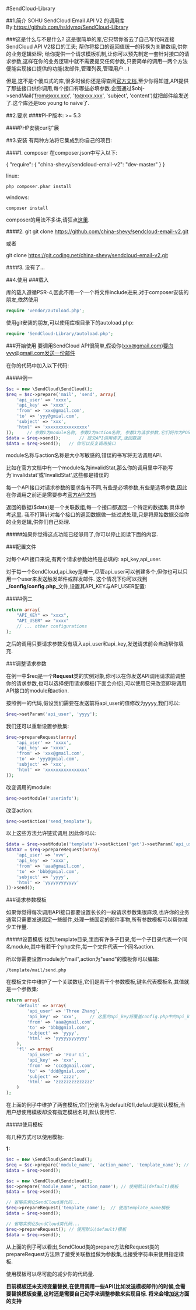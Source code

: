 #SendCloud-Library

##1.简介
SOHU SendCloud Email API V2 的调用库
By:https://github.com/hsldymq/SendCloud-Library

###这是什么与不是什么?
这是很简单的库,它只帮你省去了自己写代码连接SendCloud API V2接口的工夫; 帮你将接口的返回值统一的转换为关联数组,供你的业务逻辑处理; 给你提供一个请求模板机制,让你可以预先制定一套针对接口的请求参数,这样在你的业务逻辑中就不需要提交任何参数,只要简单的调用一两个方法便能实现接口提供的功能(发邮件,管理列表,管理用户...)

但是,这不是个傻瓜式的库,很多时候你还是得查阅[官方文档](http://sendcloud.sohu.com/doc/),至少你得知道,API提供了那些接口供你调用,每个接口有哪些必填参数.企图通过$obj->sendMail('from@xxx.xxx', 'to@xxx.xxx', 'subject', 'content')就把邮件给发送了.这个库还是too young to naive了.

##2.要求
####PHP版本: >= 5.3

####PHP安装curl扩展

##3.安装
有两种方法将它集成到你自己的项目:

####1. composer
在composer.json中写入以下:

{ "require": { "china-shevy/sendcloud-email-v2": "dev-master" } }

linux:
	
	php composer.phar install

windows:

	composer install

composer的用法不多讲,请狂点[这里](http://docs.phpcomposer.com/00-intro.md).

####2. git
git clone https://github.com/china-shevy/sendcloud-email-v2.git

或者

git clone https://git.coding.net/china-shevy/sendcloud-email-v2.git

####3. 没有了...


##4.使用
###载入

库的载入遵循PSR-4,因此不用一个一个将文件include进来,对于composer安装的朋友,依然使用

```php
require 'vendor/autoload.php';
```

使用git安装的朋友,可以使用库根目录下的autoload.php:

```php
require 'SendCloud-Library/autoload.php';
```

###开始使用
要调用SendCloud API很简单,假设你(xxx@gmail.com)要向yyy@gmail.com发送一份邮件

在你的代码中加入以下代码:

#####例一
```php
$sc = new \SendCloud\SendCloud();
$req = $sc->prepare('mail', 'send', array(
	'api_user' => 'xxxx',
	'api_key' => 'xxxx',
	'from' => 'xxx@gmail.com',
	'to' => 'yyy@gmial.com',
	'subject' => 'xxx',
	'html' => 'xxxxxxxxxxxxxxxx'
));		// 参数1为module名称, 参数2为action名称, 参数3为请求参数,它们将作为POST数据提交给接口
$data = $req->send();		// 提交API调用请求,返回数据
$data = $req->send();	// 你可以反复调用接口
```

module名称与action名称是大小写敏感的,错误的书写将无法调用API.

比如在官方文档中有一个module名为invalidStat,那么你的调用里中不能写为'invalidstat'或'InvalidStat',这些都是错误的

每一个API接口对请求参数的要求各有不同,有些是必填参数,有些是选填参数,因此在你调用之前还是需要参考[官方API文档](http://sendcloud.sohu.com/doc/email/)

返回的数据($data)是一个关联数组,每一个接口都返回一个特定的数据集.具体参考[这里](http://sendcloud.sohu.com/doc/email/). 我不打算针对每个接口的返回数据做一些过滤处理,只是将原始数据交给你的业务逻辑,供你们自己处理.

#####如果你觉得这点功能已经够用了,你可以停止阅读下面的内容.

###配置文件

对每个API接口来说,有两个请求参数始终是必填的: api\_key,api\_user.

对于每一个SendCloud,api\_key是唯一,尽管api\_user可以创建多个,但你也可以只用一个user来发送触发邮件或群发邮件.  这个情况下你可以找到_**/config/config.php**_文件,设置其API_KEY与API_USER配置:

#####例二
```php
return array(
    "API_KEY" => "xxxx",
    "API_USER" => "xxxx"
    // ... other configurations
);
```

之后的调用只要请求参数没有填入api\_user和api\_key,发送请求前会自动帮你填充.

###调整请求参数

在例一中$req是一个**Request**类的实例对象,你可以在你发送API调用请求前调整你的请求参数,也可以选择使用请求模板(下面会介绍),可以使用它来改变即将调用API接口的module和action.

按照例一的代码,假设我们需要在发送前将api\_user的值修改为yyyy,我们可以:

```php
$req->setParam('api_user', 'yyyy');
```

我们还可以重新设置参数集:

```php
$req->prepareRequest(array(
	'api_user' => 'xxxx',
	'api_key' => 'xxxx',
	'from' => 'xxx@gmail.com',
	'to' => 'yyy@gmial.com',
	'subject' => 'xxx',
	'html' => 'xxxxxxxxxxxxxxxx'
));
```

改变调用的module:

```php
$req->setModule('userinfo');
```

改变action:

```php
$req->setAction('send_template');
```

以上这些方法允许链式调用,因此你可以:

```php
$data = $req->setModule('template')->setAction('get')->setParam('api_user', 'zzz')->send();
$data2 = $req->prepareRequest(array(
	'api_user' => 'vvv',
	'api_key' => 'xxxx',
	'from' => 'aaa@gmail.com',
	'to' => 'bbb@gmial.com',
	'subject' => 'yyyy',
	'html' => 'yyyyyyyyyyyy'
))->send();
```

###请求参数模板

如果你觉得每次调用API接口都要设置长长的一段请求参数集很麻烦,也许你的业务通常只需要发送固定一些邮件,处理一些固定的邮件事物,所有参数模板可以帮你减少工作量.

#####设置模版
找到/template目录,里面有许多子目录,每一个子目录代表一个同名module,其中有若干个php文件,每一个文件代表一个同名action.  

所以你需要设置module为"mail",action为"send"的模板你可以编辑:

	/template/mail/send.php

在模板文件中维护了一个关联数组,它们是若干个参数模板,键名代表模板名,其值就是一个参数集:

```php
return array(
	'default' => array(
		'api_user' => 'Three Zhang',
		'api_key' => 'xxx',		// 这里的api_key将覆盖config.php中的api_key
		'from' => 'aaa@gmail.com',
		'to' => 'bbb@gmial.com',
		'subject' => 'yyyy',
		'html' => 'yyyyyyyyyyyy'
	),
	'fl' => array(
		'api_user' => 'Four Li',
		'api_key' => 'xxx',
		'from' => 'ccc@gmail.com',
		'to' => 'ddd@gmial.com',
		'subject' => 'zzzz',
		'html' => 'zzzzzzzzzzzzzz'
	)
);
```

在上面的例子中维护了两套模板,它们分别名为default和fl,default是默认模板,当用户想使用模板却没有指定模板名时,默认使用它.

#####使用模板

有几种方式可以使用模板:

**1:**

```php
$sc = new \SendCloud\Sendcloud();
$req = $sc->prepare('module_name', 'action_name', 'template_name'); // 使用template_name模板
$data = $req->send();
```

```php
$sc = new \SendCloud\Sendcloud();
$sc->prepare('module_name', 'action_name'); // 使用默认(default)模板
$data = $req->send();
```

```php
// 省略实例化SendCloud类代码...
$req->prepareRequest('template_name');	// 使用template_name模板
$data = $req->send();
```

```php
// 省略实例化SendCloud类代码...
$req->prepareRequest();	// 使用默认(default)模板
$data = $req->send();
```

从上面的例子可以看出,SendCloud类的prepare方法和Request类的prepareRequest方法除了接受关联数组做为参数集,也接受字符串来使用指定模板.

使用模板可以尽可能的减少你的代码量.

**目前模板还未支持变量替换,在使用调用一些API(比如发送模板邮件)的时候,会需要替换模板变量,这时还是需要自己动手来调整参数来实现目标.  将来会增加这方面的支持**
